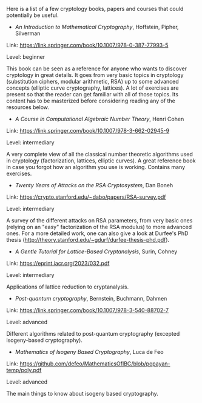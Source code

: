 Here is a list of a few cryptology books, papers and courses that could potentially be useful.

- *An Introduction to Mathematical Cryptography*, Hoffstein, Pipher, Silverman

Link: https://link.springer.com/book/10.1007/978-0-387-77993-5

Level: beginner

This book can be seen as a reference for anyone who wants to discover cryptology in great details. It goes from very basic topics in cryptology (substitution ciphers, modular arithmetic, RSA) up to some advanced concepts (elliptic curve cryptography, lattices). A lot of exercises are present so that the reader can get familiar with all of those topics. Its content has to be masterized before considering reading any of the resources below.

- *A Course in Computational Algebraic Number Theory*, Henri Cohen

Link: https://link.springer.com/book/10.1007/978-3-662-02945-9

Level: intermediary

A very complete view of all the classical number theoretic algorithms used in cryptology (factorization, lattices, elliptic curves). A great reference book in case you forgot how an algorithm you use is working. Contains many exercises.

- *Twenty Years of Attacks on the RSA Cryptosystem*, Dan Boneh

Link: https://crypto.stanford.edu/~dabo/papers/RSA-survey.pdf

Level: intermediary

A survey of the different attacks on RSA parameters, from very basic ones (relying on an "easy" factorization of the RSA modulus) to more advanced ones. For a more detailed work, one can also give a look at Durfee's PhD thesis (http://theory.stanford.edu/~gdurf/durfee-thesis-phd.pdf).

- *A Gentle Tutorial for Lattice-Based Cryptanalysis*, Surin, Cohney

Link: https://eprint.iacr.org/2023/032.pdf

Level: intermediary

Applications of lattice reduction to cryptanalysis.

- *Post-quantum cryptography*, Bernstein, Buchmann, Dahmen

Link: https://link.springer.com/book/10.1007/978-3-540-88702-7

Level: advanced

Different algorithms related to post-quantum cryptography (excepted isogeny-based cryptography).

- *Mathematics of Isogeny Based Cryptography*, Luca de Feo

Link: https://github.com/defeo/MathematicsOfIBC/blob/popayan-temp/poly.pdf

Level: advanced

The main things to know about isogeny based cryptography.
